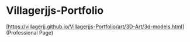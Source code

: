 # Villagerjjs-Portfolio


[https://villagerjj.github.io/Villagerjjs-Portfolio/art/3D-Art/3d-models.html] (Professional Page)
